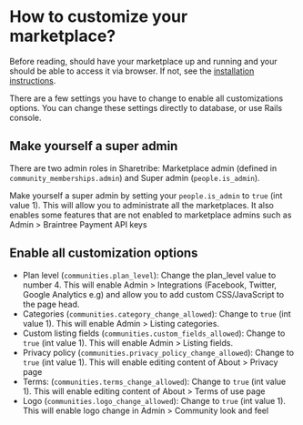 # How to customize your marketplace?

Before reading, should have your marketplace up and running and your should be able to access it via browser. If not, see the [installation instructions](../README.md).

There are a few settings you have to change to enable all customizations options. You can change these settings directly to database, or use Rails console.

## Make yourself a super admin

There are two admin roles in Sharetribe: Marketplace admin (defined in `community_memberships.admin`) and Super admin (`people.is_admin`).

Make yourself a super admin by setting your `people.is_admin` to `true` (int value 1). This will allow you to administrate all the marketplaces. It also enables some features that are not enabled to marketplace admins such as Admin > Braintree Payment API keys

## Enable all customization options

* Plan level (`communities.plan_level`): Change the plan\_level value to number 4. This will enable Admin > Integrations (Facebook, Twitter, Google Analytics e.g) and allow you to add custom CSS/JavaScript to the page head.
* Categories (`communities.category_change_allowed`): Change to `true` (int value 1). This will enable Admin > Listing categories.
* Custom listing fields (`communities.custom_fields_allowed`): Change to `true` (int value 1). This will enable Admin > Listing fields.
* Privacy policy (`communities.privacy_policy_change_allowed`): Change to `true` (int value 1). This will enable editing content of About > Privacy page
* Terms: (`communities.terms_change_allowed`): Change to `true` (int value 1). This will enable editing content of About > Terms of use page
* Logo (`communities.logo_change_allowed`): Change to `true` (int value 1). This will enable logo change in Admin > Community look and feel
